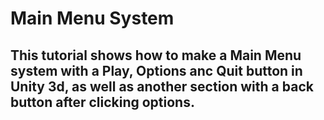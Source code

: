 # Main Menu System 
## This tutorial shows how to make a Main Menu system with a Play, Options anc Quit button in Unity 3d, as well as another section with a back button after clicking options.

